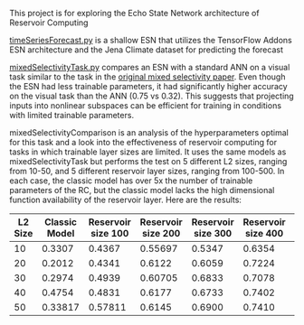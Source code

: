 This project is for exploring the Echo State Network architecture of Reservoir Computing

[timeSeriesForecast.py](timeSeriesForecast.py) is a shallow ESN that utilizes the TensorFlow Addons ESN architecture and the Jena Climate dataset for predicting the forecast 

[mixedSelectivityTask.py](mixedSelectivityTask.py) compares an ESN with a standard ANN on a visual task similar to the task in the [original mixed selectivity paper](https://www.nature.com/articles/nature12160). Even though the ESN had less trainable parameters, it had significantly higher accuracy on the visual task than the ANN (0.75 vs 0.32). This suggests that projecting inputs into nonlinear subspaces can be efficient for training in conditions with limited trainable parameters. 

mixedSelectivityComparison is an analysis of the hyperparameters optimal for this task and a look into the effectiveness of reservoir computing for tasks in which trainable layer sizes are limited. It uses the same models as mixedSelectivityTask but performs the test on 5 different L2 sizes, ranging from 10-50, and 5 different reservoir layer sizes, ranging from 100-500. In each case, the classic model has over 5x the number of trainable parameters of the RC, but the classic model lacks the high dimensional function availability of the reservoir layer. Here are the results:

| L2 Size    | Classic Model | Reservoir size 100 | Reservoir size 200 | Reservoir size 300 | Reservoir size 400 | Reservoir size 500 |
| -------- | ------- | ------- |------- |------- |------- |------- |
| 10  | 0.3307 | 0.4367 | 0.55697 | 0.5347 | 0.6354 | 0.68005 |
| 20 | 0.2012 |0.4341 | 0.6122 | 0.6059 |  0.7224 | 0.7427 |
| 30   |0.2974| 0.4939| 0.60705 | 0.6833 | 0.7078 | 0.7258 |
| 40   | 0.4754 | 0.4831 |  0.6177 | 0.6733 | 0.7402 | 0.8041 |
| 50   |0.33817| 0.57811 | 0.6145 | 0.6900 | 0.7410 | 0.8053 |
